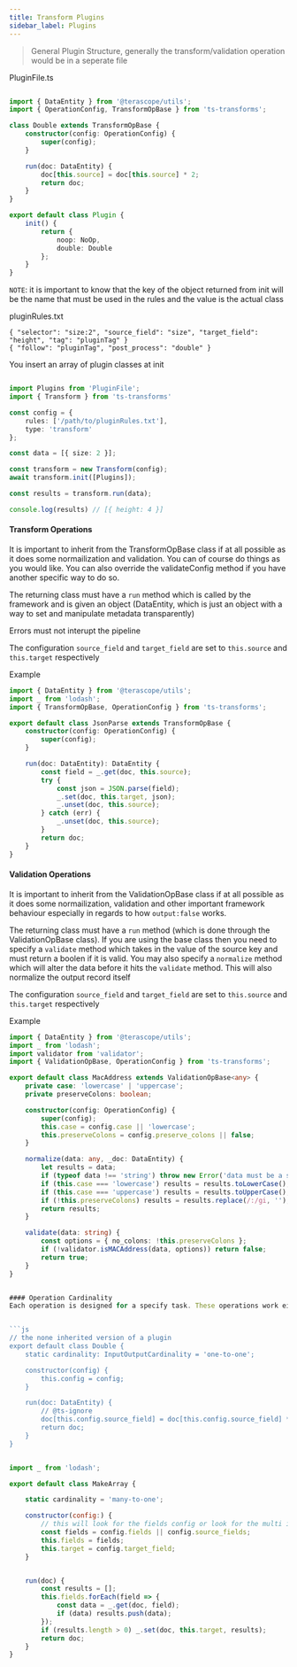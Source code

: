 ```yaml
---
title: Transform Plugins
sidebar_label: Plugins
---
```


> General Plugin Structure, generally the transform/validation operation would be in a seperate file

PluginFile.ts
```ts

import { DataEntity } from '@terascope/utils';
import { OperationConfig, TransformOpBase } from 'ts-transforms';

class Double extends TransformOpBase {
    constructor(config: OperationConfig) {
        super(config);
    }

    run(doc: DataEntity) {
        doc[this.source] = doc[this.source] * 2;
        return doc;
    }
}

export default class Plugin {
    init() {
        return {
            noop: NoOp,
            double: Double
        };
    }
}
```

`NOTE`: it is important to know that the key of the object returned from init will be the name that must be used in the rules and the value is the actual class


pluginRules.txt
```
{ "selector": "size:2", "source_field": "size", "target_field": "height", "tag": "pluginTag" }
{ "follow": "pluginTag", "post_process": "double" }
```


You insert an array of plugin classes at init
```ts

import Plugins from 'PluginFile';
import { Transform } from 'ts-transforms'

const config = {
    rules: ['/path/to/pluginRules.txt'],
    type: 'transform'
};

const data = [{ size: 2 }];

const transform = new Transform(config);
await transform.init([Plugins]);

const results = transform.run(data);

console.log(results) // [{ height: 4 }]

```

#### Transform Operations
It is important to inherit from the TransformOpBase class if at all possible as it does some normailization and validation. You can of course do things as you would like. You can also override the validateConfig method if you have another specific way to do so.

The returning class must have a `run` method which is called by the framework and is given an object (DataEntity, which is just an object with a way to set and manipulate metadata transparently)

Errors must not interupt the pipeline

The configuration `source_field` and `target_field` are set to `this.source` and `this.target` respectively

Example
```ts
import { DataEntity } from '@terascope/utils';
import _ from 'lodash';
import { TransformOpBase, OperationConfig } from 'ts-transforms';

export default class JsonParse extends TransformOpBase {
    constructor(config: OperationConfig) {
        super(config);
    }

    run(doc: DataEntity): DataEntity {
        const field = _.get(doc, this.source);
        try {
            const json = JSON.parse(field);
            _.set(doc, this.target, json);
            _.unset(doc, this.source);
        } catch (err) {
            _.unset(doc, this.source);
        }
        return doc;
    }
}

```

#### Validation Operations
It is important to inherit from the ValidationOpBase class if at all possible as it does some normailization, validation and other important framework behaviour especially in regards to how `output:false` works.

The returning class must have a `run` method (which is done through the ValidationOpBase class). If you are using the base class then you need to specify a `validate` method which takes in the value of the source key and must return a boolen if it is valid. You may also specify a `normalize` method which will alter the data before it hits the `validate` method. This will also normalize the output record itself

The configuration `source_field` and `target_field` are set to `this.source` and `this.target` respectively

Example
```ts
import { DataEntity } from '@terascope/utils';
import _ from 'lodash';
import validator from 'validator';
import { ValidationOpBase, OperationConfig } from 'ts-transforms';

export default class MacAddress extends ValidationOpBase<any> {
    private case: 'lowercase' | 'uppercase';
    private preserveColons: boolean;

    constructor(config: OperationConfig) {
        super(config);
        this.case = config.case || 'lowercase';
        this.preserveColons = config.preserve_colons || false;
    }

    normalize(data: any, _doc: DataEntity) {
        let results = data;
        if (typeof data !== 'string') throw new Error('data must be a string');
        if (this.case === 'lowercase') results = results.toLowerCase();
        if (this.case === 'uppercase') results = results.toUpperCase();
        if (!this.preserveColons) results = results.replace(/:/gi, '');
        return results;
    }

    validate(data: string) {
        const options = { no_colons: !this.preserveColons };
        if (!validator.isMACAddress(data, options)) return false;
        return true;
    }
}


#### Operation Cardinality
Each operation is designed for a specify task. These operations work either work on a single input, several inputs (like the join operator) and return a single output. To differentiate the operators and to determine at validation time if the operator can take in multiple outputs each class must have a static varialble labeling what it is meant to do. The options are either `one-to-one` or `many-to-one`. If by using the tag/follow rules a `one-to-one` has several inputs then it will be cloned as many times as there are inputs so that each operation will have a single input. A `many-to-one` will take multiple outputs and set it at `source_fields` (note that it is the plural form). If you inherit from the base clase then it will default to `one-to-one`.


```js
// the none inherited version of a plugin
export default class Double {
    static cardinality: InputOutputCardinality = 'one-to-one';

    constructor(config) {
        this.config = config;
    }

    run(doc: DataEntity) {
        // @ts-ignore
        doc[this.config.source_field] = doc[this.config.source_field] * 2;
        return doc;
    }
}
```

``` js

import _ from 'lodash';

export default class MakeArray {

    static cardinality = 'many-to-one';

    constructor(config:) {
        // this will look for the fields config or look for the multi input located at source_fields
        const fields = config.fields || config.source_fields;
        this.fields = fields;
        this.target = config.target_field;
    }


    run(doc) {
        const results = [];
        this.fields.forEach(field => {
            const data = _.get(doc, field);
            if (data) results.push(data);
        });
        if (results.length > 0) _.set(doc, this.target, results);
        return doc;
    }
}


```